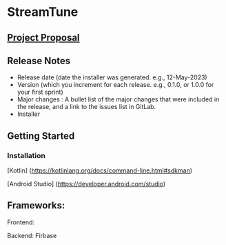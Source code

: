# StreamTune

## [Project Proposal](https://git.uwaterloo.ca/saabaksh/team-101-9/-/wikis/Project-Proposal)

## Release Notes
- Release date (date the installer was generated. e.g., 12-May-2023)
- Version (which you increment for each release. e.g., 0.1.0, or 1.0.0 for your first sprint)
- Major changes : A bullet list of the major changes that were included in the release, and a link to the issues list in GitLab.
- Installer

## Getting Started

### Installation

[Kotlin] (https://kotlinlang.org/docs/command-line.html#sdkman)

[Android Studio] (https://developer.android.com/studio)

## Frameworks:

Frontend:

Backend: Firbase
